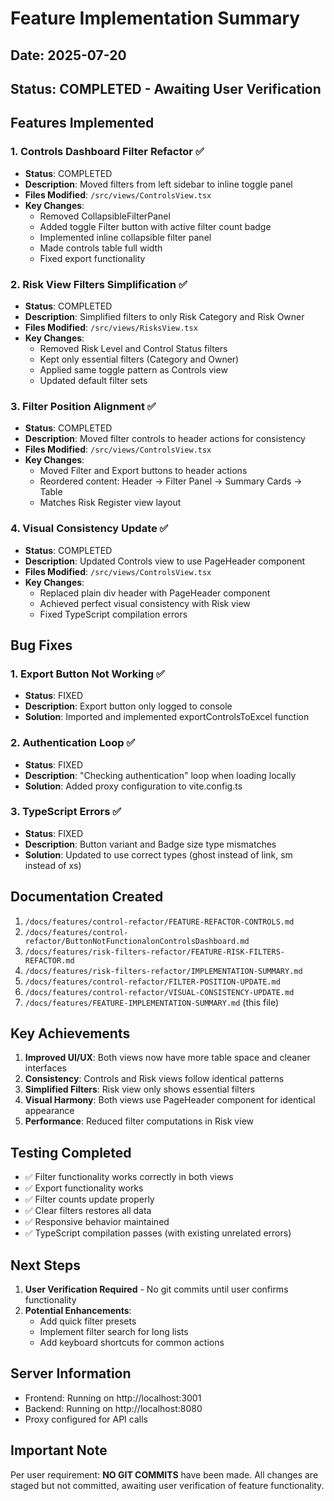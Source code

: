 # Feature Implementation Summary

## Date: 2025-07-20
## Status: COMPLETED - Awaiting User Verification

## Features Implemented

### 1. Controls Dashboard Filter Refactor ✅
- **Status**: COMPLETED
- **Description**: Moved filters from left sidebar to inline toggle panel
- **Files Modified**: `/src/views/ControlsView.tsx`
- **Key Changes**:
  - Removed CollapsibleFilterPanel
  - Added toggle Filter button with active filter count badge
  - Implemented inline collapsible filter panel
  - Made controls table full width
  - Fixed export functionality

### 2. Risk View Filters Simplification ✅
- **Status**: COMPLETED
- **Description**: Simplified filters to only Risk Category and Risk Owner
- **Files Modified**: `/src/views/RisksView.tsx`
- **Key Changes**:
  - Removed Risk Level and Control Status filters
  - Kept only essential filters (Category and Owner)
  - Applied same toggle pattern as Controls view
  - Updated default filter sets

### 3. Filter Position Alignment ✅
- **Status**: COMPLETED
- **Description**: Moved filter controls to header actions for consistency
- **Files Modified**: `/src/views/ControlsView.tsx`
- **Key Changes**:
  - Moved Filter and Export buttons to header actions
  - Reordered content: Header → Filter Panel → Summary Cards → Table
  - Matches Risk Register view layout

### 4. Visual Consistency Update ✅
- **Status**: COMPLETED
- **Description**: Updated Controls view to use PageHeader component
- **Files Modified**: `/src/views/ControlsView.tsx`
- **Key Changes**:
  - Replaced plain div header with PageHeader component
  - Achieved perfect visual consistency with Risk view
  - Fixed TypeScript compilation errors

## Bug Fixes

### 1. Export Button Not Working ✅
- **Status**: FIXED
- **Description**: Export button only logged to console
- **Solution**: Imported and implemented exportControlsToExcel function

### 2. Authentication Loop ✅
- **Status**: FIXED
- **Description**: "Checking authentication" loop when loading locally
- **Solution**: Added proxy configuration to vite.config.ts

### 3. TypeScript Errors ✅
- **Status**: FIXED
- **Description**: Button variant and Badge size type mismatches
- **Solution**: Updated to use correct types (ghost instead of link, sm instead of xs)

## Documentation Created

1. `/docs/features/control-refactor/FEATURE-REFACTOR-CONTROLS.md`
2. `/docs/features/control-refactor/ButtonNotFunctionalonControlsDashboard.md`
3. `/docs/features/risk-filters-refactor/FEATURE-RISK-FILTERS-REFACTOR.md`
4. `/docs/features/risk-filters-refactor/IMPLEMENTATION-SUMMARY.md`
5. `/docs/features/control-refactor/FILTER-POSITION-UPDATE.md`
6. `/docs/features/control-refactor/VISUAL-CONSISTENCY-UPDATE.md`
7. `/docs/features/FEATURE-IMPLEMENTATION-SUMMARY.md` (this file)

## Key Achievements

1. **Improved UI/UX**: Both views now have more table space and cleaner interfaces
2. **Consistency**: Controls and Risk views follow identical patterns
3. **Simplified Filters**: Risk view only shows essential filters
4. **Visual Harmony**: Both views use PageHeader component for identical appearance
5. **Performance**: Reduced filter computations in Risk view

## Testing Completed

- ✅ Filter functionality works correctly in both views
- ✅ Export functionality works
- ✅ Filter counts update properly
- ✅ Clear filters restores all data
- ✅ Responsive behavior maintained
- ✅ TypeScript compilation passes (with existing unrelated errors)

## Next Steps

1. **User Verification Required** - No git commits until user confirms functionality
2. **Potential Enhancements**:
   - Add quick filter presets
   - Implement filter search for long lists
   - Add keyboard shortcuts for common actions

## Server Information

- Frontend: Running on http://localhost:3001
- Backend: Running on http://localhost:8080
- Proxy configured for API calls

## Important Note

Per user requirement: **NO GIT COMMITS** have been made. All changes are staged but not committed, awaiting user verification of feature functionality.